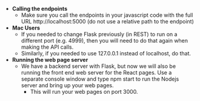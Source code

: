 * **Calling the endpoints**
    * Make sure you call the endpoints in your javascript code with the full URL http://localhost:5000 (do not use a relative path to the endpoint)
* **Mac Users**
    * If you needed to change Flask previously (in REST) to run on a different port (e.g. 4999), then you will need to do that again when making the API calls.
    * Similarly, if you needed to use 127.0.0.1 instead of localhost, do that.
* **Running the web page server**
    * We have a backend server with Flask, but now we will also be running the front end web server for the React pages. Use a separate console window and type npm start to run the Nodejs server and bring up your web pages.
        * This will run your web pages on port 3000.